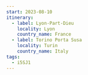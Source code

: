 ```yaml
---
start: 2023-08-10
itinerary:
  - label: Lyon-Part-Dieu
    locality: Lyon
    country_name: France
  - label: Torino Porta Susa
    locality: Turin
    country_name: Italy
tags:
  - i5SJ1
---
```


